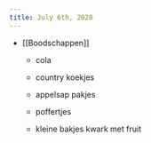 ```yaml
---
title: July 6th, 2020
---
```


- [[Boodschappen]]
	 - cola

	 - country koekjes

	 - appelsap pakjes 

	 - poffertjes

	 - kleine bakjes kwark met fruit 
